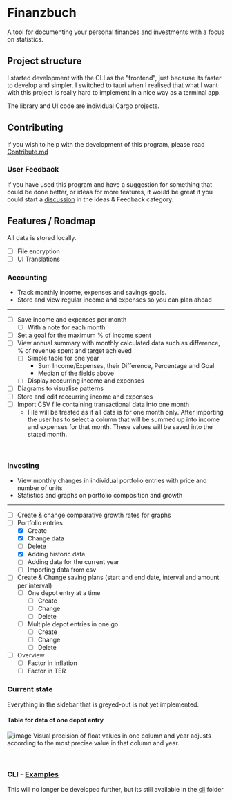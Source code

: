 # Finanzbuch
A tool for documenting your personal finances and investments with a focus on statistics.

## Project structure
I started development with the CLI as the "frontend", just because its faster to develop and simpler. I switched to tauri when I realised that what I want with this project is really hard to implement in a nice way as a terminal app.

The library and UI code are individual Cargo projects.


## Contributing
If you wish to help with the development of this program, please read [Contribute.md](/CONTRIBUTE.md)

### User Feedback
If you have used this program and have a suggestion for something that could be done better, or ideas for more features, it would be great if you could start a [discussion](https://github.com/robertosw/finanzbuch/discussions/categories/ideas-feedback) in the Ideas & Feedback category.

## Features / Roadmap
All data is stored locally.
- [ ] File encryption
- [ ] UI Translations

### Accounting

- Track monthly income, expenses and savings goals.
- Store and view regular income and expenses so you can plan ahead

---

- [ ] Save income and expenses per month
  - [ ] With a note for each month
- [ ] Set a goal for the maximum % of income spent
- [ ] View annual summary with monthly calculated data such as difference, % of revenue spent and target achieved
  - [ ] Simple table for one year
    - Sum Income/Expenses, their Difference, Percentage and Goal
    - Median of the fields above
  - [ ] Display reccurring income and expenses
- [ ] Diagrams to visualise patterns
- [ ] Store and edit reccurring income and expenses
- [ ] Import CSV file containing transactional data into one month
  - File will be treated as if all data is for one month only. After importing the user has to select a column that will be summed up into income and expenses for that month. These values will be saved into the stated month.

<br>

### Investing
- View monthly changes in individual portfolio entries with price and number of units
- Statistics and graphs on portfolio composition and growth

---

- [ ] Create & change comparative growth rates for graphs
- [ ] Portfolio entries
  - [x] Create
  - [x] Change data
  - [ ] Delete
  - [x] Adding historic data
  - [ ] Adding data for the current year
  - [ ] Importing data from csv
- [ ] Create & Change saving plans (start and end date, interval and amount per interval)
  - [ ] One depot entry at a time
    - [ ] Create
    - [ ] Change
    - [ ] Delete
  - [ ] Multiple depot entries in one go
    - [ ] Create
    - [ ] Change
    - [ ] Delete
- [ ] Overview
  - [ ] Factor in inflation
  - [ ] Factor in TER

### Current state
Everything in the sidebar that is greyed-out is not yet implemented.
#### Table for data of one depot entry

![image](https://github.com/robertosw/finanzbuch/assets/47303535/91243692-eebb-46a5-9acd-0cb2f989c353)
Visual precision of float values in one column and year adjusts according to the most precise value in that column and year.

<br>

### CLI - [Examples](./cli/Examples.md)
This will no longer be developed further, but its still available in the [cli](/cli) folder
